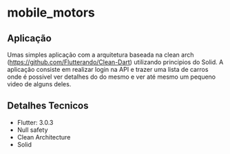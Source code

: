 # mobile_motors

## Aplicação

Umas simples aplicação com a arquitetura baseada na clean arch (https://github.com/Flutterando/Clean-Dart) utilizando principios do Solid. A aplicação consiste em realizar login na API e trazer uma lista de carros onde é possivel ver detalhes do do mesmo e ver até mesmo um pequeno video de alguns deles.

## Detalhes Tecnicos

* Flutter: 3.0.3
* Null safety
* Clean Architecture
* Solid
